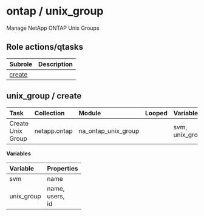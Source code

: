 # ontap / unix_group 
Manage NetApp ONTAP Unix Groups  
  






## Role actions/qtasks

| Subrole | Description |
| :------ | :---------- |
| [create](#unix_group--create) |  |



## unix_group / create

| Task | Collection | Module | Looped | Variables |
| :--- | :--------- | :----- | :----- | :-------- |
| Create Unix Group  | netapp.ontap | na_ontap_unix_group |  | svm, unix_group |


**Variables**

| Variable | Properties |
| :------- | :--------- |
| svm | name |
| unix_group | name, <br/>users, <br/>id |





